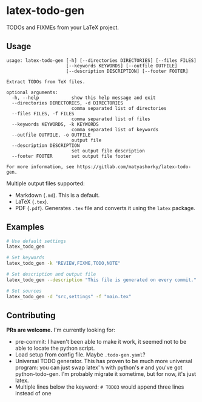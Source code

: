 # latex-todo-gen

TODOs and FIXMEs from your LaTeX project.

## Usage

```
usage: latex-todo-gen [-h] [--directories DIRECTORIES] [--files FILES]
                      [--keywords KEYWORDS] [--outfile OUTFILE]
                      [--description DESCRIPTION] [--footer FOOTER]

Extract TODOs from TeX files.

optional arguments:
  -h, --help            show this help message and exit
  --directories DIRECTORIES, -d DIRECTORIES
                        comma separated list of directories
  --files FILES, -f FILES
                        comma separated list of files
  --keywords KEYWORDS, -k KEYWORDS
                        comma separated list of keywords
  --outfile OUTFILE, -o OUTFILE
                        output file
  --description DESCRIPTION
                        set output file description
  --footer FOOTER       set output file footer

For more information, see https://gitlab.com/matyashorky/latex-todo-gen.
```

Multiple output files supported:

- Markdown (`.md`). This is a default.
- LaTeX (`.tex`).
- PDF (`.pdf`). Generates `.tex` file and converts it using the `latex` package.

## Examples
```bash
# Use default settings
latex_todo_gen

# Set keywords
latex_todo_gen -k "REVIEW,FIXME,TODO,NOTE"

# Set description and output file
latex_todo_gen --description "This file is generated on every commit." -o "WIP.md"

# Set sources
latex_todo_gen -d "src,settings" -f "main.tex"
```

## Contributing

**PRs are welcome.** I'm currently looking for:

- pre-commit: I haven't been able to make it work, it seemed not to be able to locate the python script.
- Load setup from config file. Maybe `.todo-gen.yaml`?
- Universal TODO generator. This has proven to be much more universal program: you can just swap latex' `%` with python's `#` and you've got python-todo-gen. I'm probably migrate it sometime, but for now, it's just latex.
- Multiple lines below the keyword: `# TODO3` would append three lines instead of one
